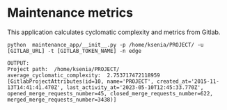 # Maintenance metrics

This application calculates cyclomatic complexity and metrics from Gitlab.


```commandline
python  maintenance_app/__init__.py -p /home/ksenia/PROJECT/ -u [GITLAB_URL] -t [GITLAB_TOKEN_NAME] -n edge
```

```text
OUTPUT: 
Project path:  /home/ksenia/PROJECT/
average_cyclomatic_complexity:  2.753717472118959
[GitlabProjectAttributes(id=10, name='PROJECT', created_at='2015-11-13T14:41:41.470Z', last_activity_at='2023-05-10T12:45:33.770Z', opened_merge_requests_number=45, closed_merge_requests_number=622, merged_merge_requests_number=3438)]
```